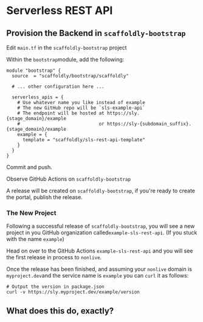 # Serverless REST API

## Provision the Backend in `scaffoldly-bootstrap`

Edit `main.tf` in the `scaffoldly-bootstrap` project

Within the `bootstrap`module, add the following:

```text
module "bootstrap" {
  source  = "scaffoldly/bootstrap/scaffoldly"
  
  # ... other configuration here ...
  
  serverless_apis = {
    # Use whatever name you like instead of example
    # The new GitHub repo will be `sls-example-api`
    # The endpoint will be hosted at https://sly.{stage_domain}/example 
    #                             or https://sly-{subdomain_suffix}.{stage_domain}/example
    example = {
      template = "scaffoldly/sls-rest-api-template"
    }
  }
}
```

Commit and push.

Observe GitHub Actions on `scaffoldly-bootstrap`

A release will be created on `scaffoldly-bootstrap`, if you're ready to create the portal, publish the release.

### The New Project

Following a successful release of `scaffoldly-bootstrap`, you will see a new project in you GitHub organization called`example-sls-rest-api`. \(If you stuck with the name `example`\)

Head on over to the GitHub Actions `example-sls-rest-api` and you will see the first release in process to `nonlive`.

Once the release has been finished, and assuming your `nonlive` domain is `myproject.dev`and the service name is `example` you can `curl` it as follows:

```text
# Output the version in package.json
curl -v https://sly.myproject.dev/example/version
```

## What does this do, exactly?



